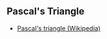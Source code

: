 ## Pascal's Triangle

* [Pascal's triangle (Wikipedia)](https://en.wikipedia.org/wiki/Pascal%27s_triangle)
